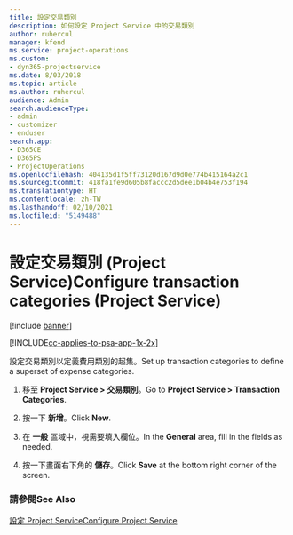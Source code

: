 ```yaml
---
title: 設定交易類別
description: 如何設定 Project Service 中的交易類別
author: ruhercul
manager: kfend
ms.service: project-operations
ms.custom:
- dyn365-projectservice
ms.date: 8/03/2018
ms.topic: article
ms.author: ruhercul
audience: Admin
search.audienceType:
- admin
- customizer
- enduser
search.app:
- D365CE
- D365PS
- ProjectOperations
ms.openlocfilehash: 404135d1f5ff73120d167d9d0e774b415164a2c1
ms.sourcegitcommit: 418fa1fe9d605b8faccc2d5dee1b04b4e753f194
ms.translationtype: HT
ms.contentlocale: zh-TW
ms.lasthandoff: 02/10/2021
ms.locfileid: "5149488"
---
```

# <a name="configure-transaction-categories-project-service"></a><span data-ttu-id="933fa-103">設定交易類別 (Project Service)</span><span class="sxs-lookup"><span data-stu-id="933fa-103">Configure transaction categories (Project Service)</span></span>

[!include [banner](../includes/psa-now-project-operations.md)]

[!INCLUDE[cc-applies-to-psa-app-1x-2x](../includes/cc-applies-to-psa-app-1x-2x.md)]

<span data-ttu-id="933fa-104">設定交易類別以定義費用類別的超集。</span><span class="sxs-lookup"><span data-stu-id="933fa-104">Set up transaction categories to define a superset of expense categories.</span></span>  
  
1.  <span data-ttu-id="933fa-105">移至 **Project Service > 交易類別**。</span><span class="sxs-lookup"><span data-stu-id="933fa-105">Go to **Project Service > Transaction Categories**.</span></span>  
  
2.  <span data-ttu-id="933fa-106">按一下 **新增**。</span><span class="sxs-lookup"><span data-stu-id="933fa-106">Click **New**.</span></span>  
  
3.  <span data-ttu-id="933fa-107">在 **一般** 區域中，視需要填入欄位。</span><span class="sxs-lookup"><span data-stu-id="933fa-107">In the **General** area, fill in the fields as needed.</span></span>  
  
4.  <span data-ttu-id="933fa-108">按一下畫面右下角的 **儲存**。</span><span class="sxs-lookup"><span data-stu-id="933fa-108">Click **Save** at the bottom right corner of the screen.</span></span>  
  
### <a name="see-also"></a><span data-ttu-id="933fa-109">請參閱</span><span class="sxs-lookup"><span data-stu-id="933fa-109">See Also</span></span>  
 [<span data-ttu-id="933fa-110">設定 Project Service</span><span class="sxs-lookup"><span data-stu-id="933fa-110">Configure Project Service</span></span>](../psa/configure.md)
